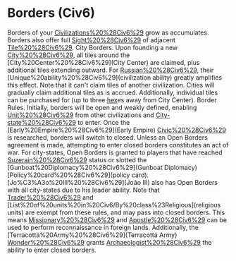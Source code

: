 # Borders (Civ6)

Borders of your [Civilizations%20%28Civ6%29](civilization) grow as accumulates. Borders also offer full [Sight%20%28Civ6%29](visibility) of adjacent [Tile%20%28Civ6%29](tiles).
City Borders.
Upon founding a new [City%20%28Civ6%29](city), all tiles around the [City%20Center%20%28Civ6%29](City Center) are claimed, plus additional tiles extending outward. For [Russian%20%28Civ6%29](Russia), their [Unique%20ability%20%28Civ6%29](civilization ability) greatly amplifies this effect. Note that it can't claim tiles of another civilization.
Cities will gradually claim additional tiles as is accrued. Additionally, individual tiles can be purchased for (up to three [hex](hex)es away from City Center).
Border Rules.
Initially, borders will be open and weakly defined, enabling [Unit%20%28Civ6%29](units) from other civilizations and [City-state%20%28Civ6%29](city-states) to enter. Once the [Early%20Empire%20%28Civ6%29](Early Empire) [Civic%20%28Civ6%29](civic) is researched, borders will switch to closed. Unless an Open Borders agreement is made, attempting to enter closed borders constitutes an act of war. For city-states, Open Borders is granted to players that have reached [Suzerain%20%28Civ6%29](Suzerain) status or slotted the [Gunboat%20Diplomacy%20%28Civ6%29](Gunboat Diplomacy) [Policy%20card%20%28Civ6%29](policy card). [Jo%C3%A3o%20III%20%28Civ6%29](João III) also has Open Borders with all city-states due to his leader ability.
Note that [Trader%20%28Civ6%29](Traders) and [List%20of%20units%20in%20Civ6/By%20class%23Religious](religious units) are exempt from these rules, and may pass into closed borders. This means [Missionary%20%28Civ6%29](Missionaries) and [Apostle%20%28Civ6%29](Apostles) can be used to perform reconnaissance in foreign lands. Additionally, the [Terracotta%20Army%20%28Civ6%29](Terracotta Army) [Wonder%20%28Civ6%29](wonder) grants [Archaeologist%20%28Civ6%29](Archaeologists) the ability to enter closed borders.